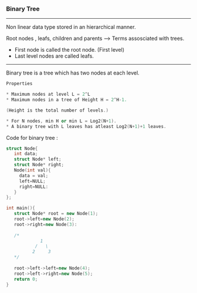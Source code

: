 ### Binary Tree

---

Non linear data type stored in an hierarchical manner.

Root nodes , leafs, children and parents --> Terms assosciated with trees.

- First node is called the root node. (First level)
- Last level nodes are called leafs.


---

Binary tree is a tree which has two nodes at each level.

```cpp
Properties

* Maximum nodes at level L = 2^L
* Maximum nodes in a tree of Height H = 2^H-1.

(Height is the total number of levels.)

* For N nodes, min H or min L = Log2(N+1).
* A binary tree with L leaves has atleast Log2(N+1)+1 leaves.
```

Code for binary tree : 

```cpp
struct Node{
   int data;
   struct Node* left;
   struct Node* right;
   Node(int val){
     data = val;
     left=NULL;
     right=NULL:
   }
};

int main(){
   struct Node* root = new Node(1);
   root->left=new Node(2);
   root->right=new Node(3):
   
   /*  
             1
           /   \
          2     3
   */
   
   root->left->left=new Node(4);
   root->left->right=new Node(5);
   return 0;
}
